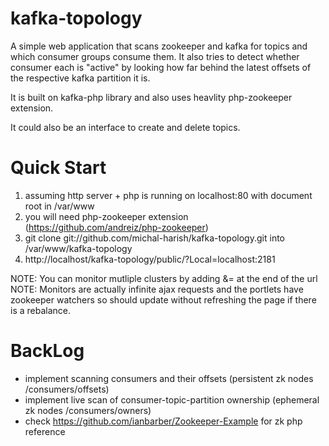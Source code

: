 kafka-topology
==============

A simple web application that scans zookeeper and kafka for topics and which consumer groups consume them.
It also tries to detect whether consumer each is "active" by looking how far behind the latest offsets of the respective kafka partition it is. 

It is built on kafka-php library and also uses heavlity php-zookeeper extension.

It could also be an interface to create and delete topics.

Quick Start
===========
1. assuming http server + php is running on localhost:80 with document root in /var/www 
2. you will need php-zookeeper extension (https://github.com/andreiz/php-zookeeper)
3. git clone git://github.com/michal-harish/kafka-topology.git into /var/www/kafka-topology
4. http://localhost/kafka-topology/public/?Local=localhost:2181

NOTE: You can monitor mutliple clusters by adding &<name>=<zk-connect-string> at the end of the url
NOTE: Monitors are actually infinite ajax requests and the portlets have zookeeper watchers so
   should update without refreshing the page if there is a rebalance.  

BackLog
=======
- implement scanning consumers and their offsets (persistent zk nodes /consumers/offsets)
- implement live scan of consumer-topic-partition ownership (ephemeral zk nodes /consumers/owners)
- check https://github.com/ianbarber/Zookeeper-Example for zk php reference
